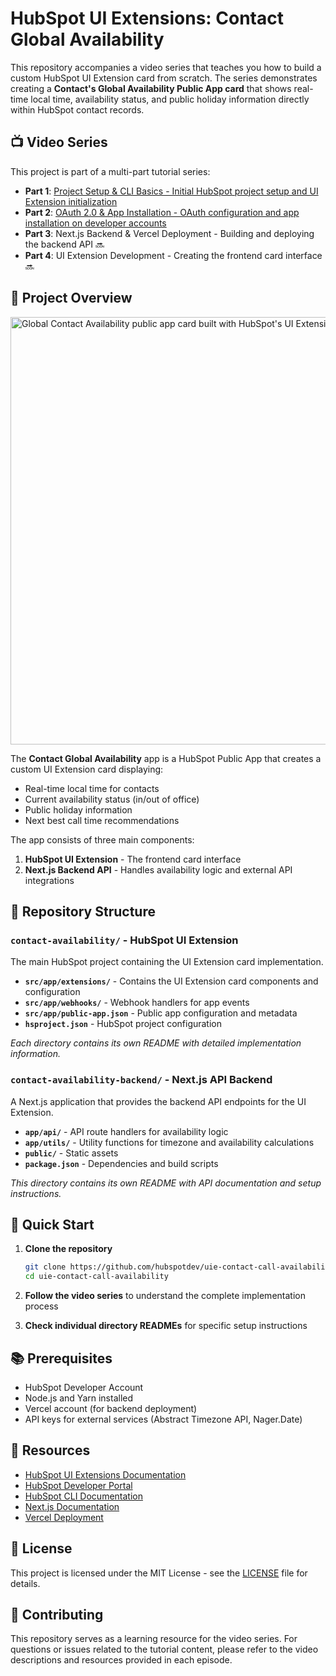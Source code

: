 # HubSpot UI Extensions: Contact Global Availability

This repository accompanies a video series that teaches you how to build a custom HubSpot UI Extension card from scratch. The series demonstrates creating a **Contact's Global Availability Public App card** that shows real-time local time, availability status, and public holiday information directly within HubSpot contact records.

## 📺 Video Series

This project is part of a multi-part tutorial series:

- **Part 1**: [Project Setup & CLI Basics - Initial HubSpot project setup and UI Extension initialization](https://www.youtube.com/watch?v=KrqimgNb2ic)
- **Part 2**: [OAuth 2.0 & App Installation - OAuth configuration and app installation on developer accounts](https://www.youtube.com/watch?v=b1bCzozbGio)
- **Part 3**: Next.js Backend & Vercel Deployment - Building and deploying the backend API 🔜
- **Part 4**: UI Extension Development - Creating the frontend card interface 🔜

## 🎯 Project Overview

<img width="684" alt="Global Contact Availability public app card built with HubSpot's UI Extensions" src="https://github.com/user-attachments/assets/7c496e11-ed53-49d2-8863-76b3e97a770b" />

The **Contact Global Availability** app is a HubSpot Public App that creates a custom UI Extension card displaying:
- Real-time local time for contacts
- Current availability status (in/out of office)
- Public holiday information
- Next best call time recommendations

The app consists of three main components:
1. **HubSpot UI Extension** - The frontend card interface
2. **Next.js Backend API** - Handles availability logic and external API integrations

## 📁 Repository Structure

### `contact-availability/` - HubSpot UI Extension
The main HubSpot project containing the UI Extension card implementation.

- **`src/app/extensions/`** - Contains the UI Extension card components and configuration
- **`src/app/webhooks/`** - Webhook handlers for app events
- **`src/app/public-app.json`** - Public app configuration and metadata
- **`hsproject.json`** - HubSpot project configuration

*Each directory contains its own README with detailed implementation information.*

### `contact-availability-backend/` - Next.js API Backend
A Next.js application that provides the backend API endpoints for the UI Extension.

- **`app/api/`** - API route handlers for availability logic
- **`app/utils/`** - Utility functions for timezone and availability calculations
- **`public/`** - Static assets
- **`package.json`** - Dependencies and build scripts

*This directory contains its own README with API documentation and setup instructions.*

## 🚀 Quick Start

1. **Clone the repository**
   ```bash
   git clone https://github.com/hubspotdev/uie-contact-call-availability.git
   cd uie-contact-call-availability
   ```

2. **Follow the video series** to understand the complete implementation process

3. **Check individual directory READMEs** for specific setup instructions

## 📚 Prerequisites

- HubSpot Developer Account
- Node.js and Yarn installed
- Vercel account (for backend deployment)
- API keys for external services (Abstract Timezone API, Nager.Date)

## 🔗 Resources

- [HubSpot UI Extensions Documentation](https://developers.hubspot.com/docs/guides/crm/public-apps/overview)
- [HubSpot Developer Portal](https://developers.hubspot.com/get-started)
- [HubSpot CLI Documentation](https://developers.hubspot.com/docs/guides/crm/developer-projects/project-cli-commands)
- [Next.js Documentation](https://nextjs.org/docs)
- [Vercel Deployment](https://vercel.com/docs)

## 📝 License

This project is licensed under the MIT License - see the [LICENSE](LICENSE) file for details.

## 🤝 Contributing

This repository serves as a learning resource for the video series. For questions or issues related to the tutorial content, please refer to the video descriptions and resources provided in each episode.
